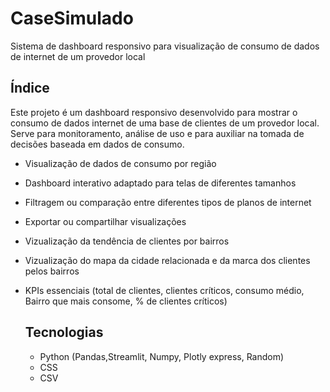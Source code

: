 # CaseSimulado
Sistema de dashboard responsivo para visualização de consumo de dados de internet de um provedor local


## Índice

Este projeto é um dashboard responsivo desenvolvido para mostrar o consumo de dados internet de uma base de clientes de um provedor local. Serve para monitoramento, análise de uso e para auxiliar na tomada de decisões baseada em dados de consumo.

- Visualização de dados de consumo por região  
- Dashboard interativo adaptado para telas de diferentes tamanhos  
- Filtragem ou comparação entre diferentes tipos de planos de internet
- Exportar ou compartilhar visualizações
- Vizualização da tendência de clientes por bairros
- Vizualização do mapa da cidade relacionada e da marca dos clientes pelos bairros
- KPIs essenciais (total de clientes, clientes críticos, consumo médio, Bairro que mais consome, % de clientes críticos)

  ## Tecnologias
  - Python (Pandas,Streamlit, Numpy, Plotly express, Random)
  - CSS
  - CSV
